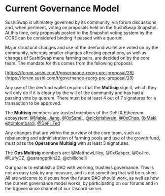 # Current Governance Model

SushiSwap is ultimately governed by its community, via forum discussions and, when pertinent, voting on proposals held on the SushiSwap Snapshot. At this time, only proposals posted to the Snapshot voting system by the CORE can be considered binding if passed with a quorum.

Major structural changes and use of the devfund wallet are voted on by the community, whereas smaller changes affecting operations, as well as changes of SushiSwap menu farming pairs, are decided on by the core team. The mandate for this comes from the following proposal:

[https://forum.sushi.com/t/governance-reorg-pre-proposal/28](https://forum.sushi.com/t/governance-reorg-pre-proposal/28)

Any use of the devfund wallet requires that the **Multisig** sign it, which they will only do if it is clearly by the will of the community and has had a passing vote by quorum. There must be at least 4 out of 7 signatures for a transaction to be approved.

The **Multisig** members are trusted members of the DeFi & Ethereum ecosystem: [@Mable_Jiang](https://twitter.com/Mable_Jiang), [@0xSami\_](https://twitter.com/0xSami_), [@nickjrishwain](https://twitter.com/nickjrishwain), [@0xChop](https://twitter.com/0xChop), [0xMaki](https://twitter.com/0xMaki), [@tomlombardi](https://twitter.com/tomlombardi), [@DeFi_Ted](https://twitter.com/DeFi_Ted)

Any changes that are within the purview of the core team, such as rebalancing and administration of farming pools and use of the growth fund, must pass the **Operations Multisig** with at least 3 signatures.

The **Ops Multisig** members are: @MatthewLilley, @0xGasper, @0xJiro, @LufyCZ, @sarangprikh22, @chillichelli

Our goal is to establish a DAO with working, trustless governance. This is not an easy task by any measure, and is not something that will be rushed. All are welcome to discuss how the future DAO should work, as well as how the current governance model works, by participating on our forums and in the #governance channel of our Discord server.
